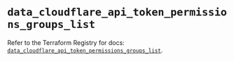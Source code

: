 # `data_cloudflare_api_token_permissions_groups_list`

Refer to the Terraform Registry for docs: [`data_cloudflare_api_token_permissions_groups_list`](https://registry.terraform.io/providers/cloudflare/cloudflare/5.0.0/docs/data-sources/api_token_permissions_groups_list).
